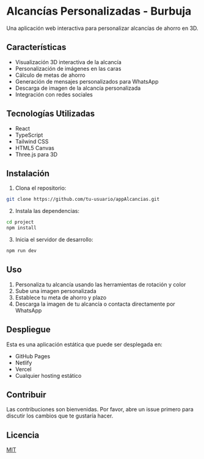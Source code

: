 # Alcancías Personalizadas - Burbuja

Una aplicación web interactiva para personalizar alcancías de ahorro en 3D.

## Características

- Visualización 3D interactiva de la alcancía
- Personalización de imágenes en las caras
- Cálculo de metas de ahorro
- Generación de mensajes personalizados para WhatsApp
- Descarga de imagen de la alcancía personalizada
- Integración con redes sociales

## Tecnologías Utilizadas

- React
- TypeScript
- Tailwind CSS
- HTML5 Canvas
- Three.js para 3D

## Instalación

1. Clona el repositorio:
```bash
git clone https://github.com/tu-usuario/appAlcancias.git
```

2. Instala las dependencias:
```bash
cd project
npm install
```

3. Inicia el servidor de desarrollo:
```bash
npm run dev
```

## Uso

1. Personaliza tu alcancía usando las herramientas de rotación y color
2. Sube una imagen personalizada
3. Establece tu meta de ahorro y plazo
4. Descarga la imagen de tu alcancía o contacta directamente por WhatsApp

## Despliegue

Esta es una aplicación estática que puede ser desplegada en:
- GitHub Pages
- Netlify
- Vercel
- Cualquier hosting estático

## Contribuir

Las contribuciones son bienvenidas. Por favor, abre un issue primero para discutir los cambios que te gustaría hacer.

## Licencia

[MIT](https://choosealicense.com/licenses/mit/)
